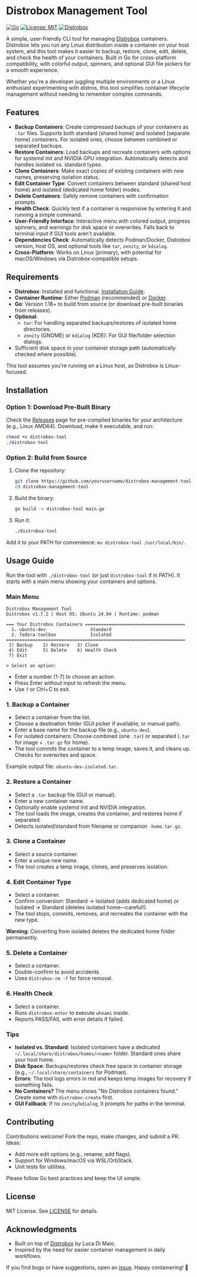 # Distrobox Management Tool

[![Go](https://img.shields.io/badge/Go-1.18%2B-blue?logo=go)](https://golang.org/) [![License: MIT](https://img.shields.io/badge/License-MIT-yellow.svg)](https://opensource.org/licenses/MIT) [![Distrobox](https://img.shields.io/badge/Distrobox-Compatible-green)](https://github.com/89luca89/distrobox)

A simple, user-friendly CLI tool for managing [Distrobox](https://github.com/89luca89/distrobox) containers. Distrobox lets you run any Linux distribution inside a container on your host system, and this tool makes it easier to backup, restore, clone, edit, delete, and check the health of your containers. Built in Go for cross-platform compatibility, with colorful output, spinners, and optional GUI file pickers for a smooth experience.

Whether you're a developer juggling multiple environments or a Linux enthusiast experimenting with distros, this tool simplifies container lifecycle management without needing to remember complex commands.

## Features

- **Backup Containers**: Create compressed backups of your containers as `.tar` files. Supports both standard (shared home) and isolated (separate home) containers. For isolated ones, choose between combined or separated backups.
- **Restore Containers**: Load backups and recreate containers with options for systemd init and NVIDIA GPU integration. Automatically detects and handles isolated vs. standard types.
- **Clone Containers**: Make exact copies of existing containers with new names, preserving isolation status.
- **Edit Container Type**: Convert containers between standard (shared host home) and isolated (dedicated home folder) modes.
- **Delete Containers**: Safely remove containers with confirmation prompts.
- **Health Check**: Quickly test if a container is responsive by entering it and running a simple command.
- **User-Friendly Interface**: Interactive menu with colored output, progress spinners, and warnings for disk space or overwrites. Falls back to terminal input if GUI tools aren't available.
- **Dependencies Check**: Automatically detects Podman/Docker, Distrobox version, host OS, and optional tools like `tar`, `zenity`, or `kdialog`.
- **Cross-Platform**: Works on Linux (primary), with potential for macOS/Windows via Distrobox-compatible setups.

## Requirements

- **Distrobox**: Installed and functional. [Installation Guide](https://github.com/89luca89/distrobox#installation).
- **Container Runtime**: Either [Podman](https://podman.io/) (recommended) or [Docker](https://www.docker.com/).
- **Go**: Version 1.18+ to build from source (or download pre-built binaries from releases).
- **Optional**:
  - `tar`: For handling separated backups/restores of isolated home directories.
  - `zenity` (GNOME) or `kdialog` (KDE): For GUI file/folder selection dialogs.
- Sufficient disk space in your container storage path (automatically checked where possible).

This tool assumes you're running on a Linux host, as Distrobox is Linux-focused.

## Installation

### Option 1: Download Pre-Built Binary
Check the [Releases](https://github.com/yourusername/distrobox-management-tool/releases) page for pre-compiled binaries for your architecture (e.g., Linux AMD64). Download, make it executable, and run:

```bash
chmod +x distrobox-tool
./distrobox-tool
```

### Option 2: Build from Source
1. Clone the repository:
   ```bash
   git clone https://github.com/yourusername/distrobox-management-tool.git
   cd distrobox-management-tool
   ```
2. Build the binary:
   ```bash
   go build -o distrobox-tool main.go
   ```
3. Run it:
   ```bash
   ./distrobox-tool
   ```

Add it to your PATH for convenience: `mv distrobox-tool /usr/local/bin/`.

## Usage Guide

Run the tool with `./distrobox-tool` (or just `distrobox-tool` if in PATH). It starts with a main menu showing your containers and options.

### Main Menu
```
Distrobox Management Tool
Distrobox v1.7.2 | Host OS: Ubuntu 24.04 | Runtime: podman

=== Your Distrobox Containers ======================================
  1. ubuntu-dev                 Standard
  2. fedora-toolbox             Isolated
====================================================================
 1) Backup    2) Restore   3) Clone
 4) Edit      5) Delete    6) Health Check
 7) Exit

> Select an option:
```

- Enter a number (1-7) to choose an action.
- Press Enter without input to refresh the menu.
- Use `7` or Ctrl+C to exit.

### 1. Backup a Container
- Select a container from the list.
- Choose a destination folder (GUI picker if available, or manual path).
- Enter a base name for the backup file (e.g., `ubuntu-dev`).
- For isolated containers: Choose combined (one `.tar`) or separated (`.tar` for image + `.tar.gz` for home).
- The tool commits the container to a temp image, saves it, and cleans up. Checks for overwrites and space.

Example output file: `ubuntu-dev-isolated.tar`.

### 2. Restore a Container
- Select a `.tar` backup file (GUI or manual).
- Enter a new container name.
- Optionally enable systemd init and NVIDIA integration.
- The tool loads the image, creates the container, and restores home if separated.
- Detects isolated/standard from filename or companion `-home.tar.gz`.

### 3. Clone a Container
- Select a source container.
- Enter a unique new name.
- The tool creates a temp image, clones, and preserves isolation.

### 4. Edit Container Type
- Select a container.
- Confirm conversion: Standard → Isolated (adds dedicated home) or Isolated → Standard (deletes isolated home—careful!).
- The tool stops, commits, removes, and recreates the container with the new type.

**Warning**: Converting from isolated deletes the dedicated home folder permanently.

### 5. Delete a Container
- Select a container.
- Double-confirm to avoid accidents.
- Uses `distrobox-rm -f` for force removal.

### 6. Health Check
- Select a container.
- Runs `distrobox-enter` to execute `whoami` inside.
- Reports PASS/FAIL with error details if failed.

### Tips
- **Isolated vs. Standard**: Isolated containers have a dedicated `~/.local/share/distrobox/homes/<name>` folder. Standard ones share your host home.
- **Disk Space**: Backups/restores check free space in container storage (e.g., `~/.local/share/containers` for Podman).
- **Errors**: The tool logs errors in red and keeps temp images for recovery if something fails.
- **No Containers?** The menu shows "No Distrobox containers found." Create some with `distrobox-create` first.
- **GUI Fallback**: If no `zenity`/`kdialog`, it prompts for paths in the terminal.

## Contributing
Contributions welcome! Fork the repo, make changes, and submit a PR. Ideas:
- Add more edit options (e.g., rename, add flags).
- Support for Windows/macOS via WSL/OrbStack.
- Unit tests for utilities.

Please follow Go best practices and keep the UI simple.

## License
MIT License. See [LICENSE](LICENSE) for details.

## Acknowledgments
- Built on top of [Distrobox](https://github.com/89luca89/distrobox) by Luca Di Maio.
- Inspired by the need for easier container management in daily workflows.

If you find bugs or have suggestions, open an [issue](https://github.com/yourusername/distrobox-management-tool/issues). Happy containering! 🚀
